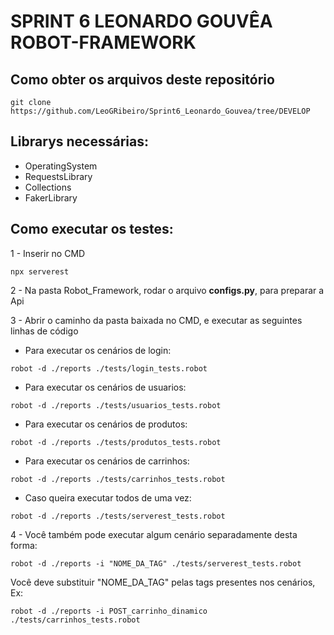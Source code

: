 # SPRINT 6 LEONARDO GOUVÊA ROBOT-FRAMEWORK

## Como obter os arquivos deste repositório
```
git clone https://github.com/LeoGRibeiro/Sprint6_Leonardo_Gouvea/tree/DEVELOP
```
## Librarys necessárias:
- OperatingSystem
- RequestsLibrary
- Collections
- FakerLibrary

## Como executar os testes:
1 - Inserir no CMD
  ```
  npx serverest
  ``` 
  
2 - Na pasta Robot_Framework, rodar o arquivo **configs.py**, para preparar a Api


3 - Abrir o caminho da pasta baixada no CMD, e executar as seguintes linhas de código
- Para executar os cenários de login:
```
robot -d ./reports ./tests/login_tests.robot
```
- Para executar os cenários de usuarios:
```
robot -d ./reports ./tests/usuarios_tests.robot
```
- Para executar os cenários de produtos:
```
robot -d ./reports ./tests/produtos_tests.robot
```
- Para executar os cenários de carrinhos:
```
robot -d ./reports ./tests/carrinhos_tests.robot
```
- Caso queira executar todos de uma vez:
```
robot -d ./reports ./tests/serverest_tests.robot
```
4 - Você também pode executar algum cenário separadamente desta forma:
```
robot -d ./reports -i "NOME_DA_TAG" ./tests/serverest_tests.robot 
```
Você deve substituir "NOME_DA_TAG" pelas tags presentes nos cenários, Ex:
```
robot -d ./reports -i POST_carrinho_dinamico ./tests/carrinhos_tests.robot
```

